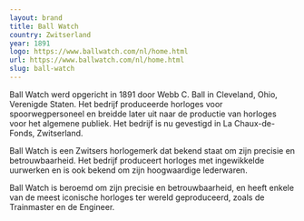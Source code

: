 ```yaml
---
layout: brand
title: Ball Watch
country: Zwitserland
year: 1891
logo: https://www.ballwatch.com/nl/home.html
url: https://www.ballwatch.com/nl/home.html
slug: ball-watch
---
```

Ball Watch werd opgericht in 1891 door Webb C. Ball in Cleveland, Ohio, Verenigde Staten. Het bedrijf produceerde horloges voor spoorwegpersoneel en breidde later uit naar de productie van horloges voor het algemene publiek. Het bedrijf is nu gevestigd in La Chaux-de-Fonds, Zwitserland.

Ball Watch is een Zwitsers horlogemerk dat bekend staat om zijn precisie en betrouwbaarheid. Het bedrijf produceert horloges met ingewikkelde uurwerken en is ook bekend om zijn hoogwaardige lederwaren.

Ball Watch is beroemd om zijn precisie en betrouwbaarheid, en heeft enkele van de meest iconische horloges ter wereld geproduceerd, zoals de Trainmaster en de Engineer.


